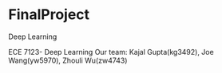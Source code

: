# FinalProject
Deep Learning


ECE 7123- Deep Learning
Our team: Kajal Gupta(kg3492), Joe Wang(yw5970), Zhouli Wu(zw4743)
